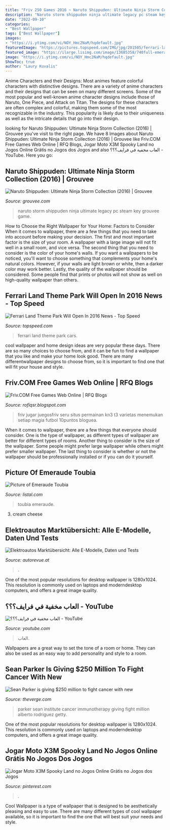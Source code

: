 ```yaml
---
title: "Friv 250 Games 2016 ~ Naruto Shippuden: Ultimate Ninja Storm Collection (2016)"
description: "Naruto storm shippuden ninja ultimate legacy pc steam key grouvee game"
date: "2022-09-10"
categories:
- "Best Wallpaper"
tags: ["Best Wallpaper"]
images:
- "https://i.ytimg.com/vi/NOY_Hmc2NaM/hqdefault.jpg"
featuredImage: "https://pictures.topspeed.com/IMG/jpg/201505/ferrari-land-theme-p-2.jpg"
featured_image: "https://ilarge.lisimg.com/image/13685358/740full-emeraude-toubia.jpg"
image: "https://i.ytimg.com/vi/NOY_Hmc2NaM/hqdefault.jpg"
ShowToc: true
author: "Laury Kuvalis"
---
```



Anime Characters and their Designs: Most animes feature colorful characters with distinctive designs.
There are a variety of anime characters and their designs that can be seen on many different screens. Some of the most popular and well-known anime character designs include those of Naruto, One Piece, and Attack on Titan. The designs for these characters are often complex and colorful, making them some of the most recognizable in the industry. This popularity is likely due to their uniqueness as well as the intricate details that go into their design.

	

		
looking for Naruto Shippuden: Ultimate Ninja Storm Collection (2016) | Grouvee you've visit to the right page. We have 8 Images about Naruto Shippuden: Ultimate Ninja Storm Collection (2016) | Grouvee like Friv.COM Free Games Web Online | RFQ Blogs, Jogar Moto X3M Spooky Land no Jogos Online Grátis no Jogos dos Jogos and also ‫العاب مخفية في فرايف؟؟؟‬‎ - YouTube. Here you go:
		
    
## Naruto Shippuden: Ultimate Ninja Storm Collection (2016) | Grouvee

<img loading=lazy src="https://img-grouvee-com.b-cdn.net/upload/cache/a2/74/a274853318917ca2509099f9c283f5bd.jpg" onerror="this.onerror=null;this.src='https://tse1.mm.bing.net/th?id=OIP.lgO_WCeThMxBzW80bGIr4AAAAA&amp;pid=15.1';" alt="Naruto Shippuden: Ultimate Ninja Storm Collection (2016) | Grouvee">

_Source: grouvee.com_

>naruto storm shippuden ninja ultimate legacy pc steam key grouvee game. 

	

How to Choose the Right Wallpaper for Your Home: Factors to Consider
When it comes to wallpaper, there are a few things that you need to take into account before making your decision. The first and most important factor is the size of your room. A wallpaper with a large image will not fit well in a small room, and vice versa. 
The second thing that you need to consider is the color of your home's walls. If you want a wallpapers to be noticed, you'll want to choose something that complements your home's natural colors. However, if your walls are light brown or white, then a darker color may work better. 
Lastly, the quality of the wallpaper should be considered. Some people find that prints or photos will not show as well on high-quality wallpaper than others.

    
## Ferrari Land Theme Park Will Open In 2016 News - Top Speed

<img loading=lazy src="https://pictures.topspeed.com/IMG/jpg/201505/ferrari-land-theme-p-2.jpg" onerror="this.onerror=null;this.src='https://tse2.mm.bing.net/th?id=OIP.GmscLON1c390MeTJ-DD9rgHaEK&amp;pid=15.1';" alt="Ferrari Land Theme Park Will Open In 2016 News - Top Speed">

_Source: topspeed.com_

>ferrari land theme park cars. 

	

cool wallpaper and home design ideas are very popular these days. There are so many choices to choose from, and it can be fun to find a wallpaper that you like and make your home look good. There are many differentwallpaper designs to choose from, so it is important to find one that will fit your house and style.

    
## Friv.COM Free Games Web Online | RFQ Blogs

<img loading=lazy src="http://3.bp.blogspot.com/-kDPH1OP1vbE/T18VtDE0OaI/AAAAAAAAAFA/lejfbF1jywc/w1200-h630-p-k-no-nu/friv_juegos_flash_thumb7.jpg" onerror="this.onerror=null;this.src='https://tse2.mm.bing.net/th?id=OIP.ZhkqxrwUO_P5FC9AqlyBigHaD4&amp;pid=15.1';" alt="Friv.COM Free Games Web Online | RFQ Blogs">

_Source: rofiqsr.blogspot.com_

>friv jugar juegosfriv seru situs permainan kn3 t3 varietas menemukan setiap magia futbol 10puntos bloguea. 

	

When it comes to wallpaper, there are a few things that everyone should consider. One is the type of wallpaper, as different types of wallpaper are better for different types of rooms. Another thing to consider is the size of the wallpaper. Some people might prefer large wallpaper while others might prefer smaller wallpaper. The last thing to consider is whether or not the wallpaper should be professionally installed or if you can do it yourself.

    
## Picture Of Emeraude Toubia

<img loading=lazy src="https://ilarge.lisimg.com/image/13685358/740full-emeraude-toubia.jpg" onerror="this.onerror=null;this.src='https://tse2.mm.bing.net/th?id=OIP.F2GbuHWYsw1qYrmsSJZEZwHaLH&amp;pid=15.1';" alt="Picture of Emeraude Toubia">

_Source: listal.com_

>toubia emeraude. 

	

3. cream cheese 

    
## Elektroautos Marktübersicht: Alle E-Modelle, Daten Und Tests

<img loading=lazy src="http://autorevue.at/files/uploads/2014/04/autorevue-neu-vorstellung-vw-e-golf-2.jpg" onerror="this.onerror=null;this.src='https://tse4.mm.bing.net/th?id=OIP.4OEK2p7Q5wghSMCxFClRVgHaEJ&amp;pid=15.1';" alt="Elektroautos Marktübersicht: Alle E-Modelle, Daten und Tests">

_Source: autorevue.at_

>. 

	

One of the most popular resolutions for desktop wallpaper is 1280x1024. This resolution is commonly used on laptops and moderndesktop computers, and offers a great image quality.

    
## ‫العاب مخفية في فرايف؟؟؟‬‎ - YouTube

<img loading=lazy src="https://i.ytimg.com/vi/NOY_Hmc2NaM/hqdefault.jpg" onerror="this.onerror=null;this.src='https://tse3.mm.bing.net/th?id=OIP.8btDcpBTAarqrXyyBpErqgHaFj&amp;pid=15.1';" alt="‫العاب مخفية في فرايف؟؟؟‬‎ - YouTube">

_Source: youtube.com_

>العاب. 

	

Wallpapers are a great way to set the tone of a room or home. They can also be used as an easy way to add personality and style to a room.

    
## Sean Parker Is Giving $250 Million To Fight Cancer With New

<img loading=lazy src="https://cdn.vox-cdn.com/thumbor/JPWrYdJsE_ehaGWB2KVZUGxA8Vg=/0x105:2280x1625/1200x800/filters:focal(0x105:2280x1625)/cdn.vox-cdn.com/uploads/chorus_image/image/49298089/GettyImages-504215204.0.jpg" onerror="this.onerror=null;this.src='https://tse2.mm.bing.net/th?id=OIP.vKuGa1WLBAhIqOu7A-PWXQHaE8&amp;pid=15.1';" alt="Sean Parker is giving $250 million to fight cancer with new">

_Source: theverge.com_

>parker sean institute cancer immunotherapy giving fight million alberto rodriguez getty. 

	

One of the most popular resolutions for desktop wallpaper is 1280x1024. This resolution is commonly used on laptops and moderndesktop computers, and offers a great image quality.

    
## Jogar Moto X3M Spooky Land No Jogos Online Grátis No Jogos Dos Jogos

<img loading=lazy src="https://i.pinimg.com/736x/ef/3e/3d/ef3e3d3caeb3a07df585f003497515c7.jpg" onerror="this.onerror=null;this.src='https://tse2.mm.bing.net/th?id=OIP.kfCpL66J4-X9LCe-xK3KqQHaHa&amp;pid=15.1';" alt="Jogar Moto X3M Spooky Land no Jogos Online Grátis no Jogos dos Jogos">

_Source: pinterest.com_

>. 

	

Cool Wallpaper is a type of wallpaper that is designed to be aesthetically pleasing and easy to use. There are many different types of cool wallpaper available, so it is important to find the one that will best suit your needs and style.

